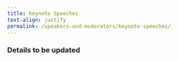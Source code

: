 ```yaml
---
title: Keynote Speeches
text-align: justify
permalink: /speakers-and-moderators/keynote-speeches/
---
```


### Details to be updated

